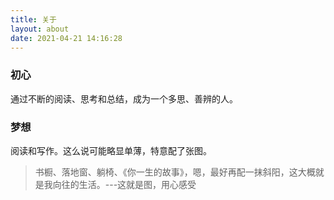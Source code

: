 ```yaml
---
title: 关于
layout: about
date: 2021-04-21 14:16:28
---
```

### 初心
通过不断的阅读、思考和总结，成为一个多思、善辨的人。

### 梦想
阅读和写作。这么说可能略显单薄，特意配了张图。
> 书橱、落地窗、躺椅、《你一生的故事》，嗯，最好再配一抹斜阳，这大概就是我向往的生活。---这就是图，用心感受